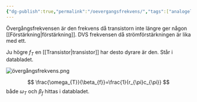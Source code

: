 ```yaml
---
{"dg-publish":true,"permalink":"/oevergangsfrekvens/","tags":["analogelektronik"]}
---
```


Övergångsfrekvensen är den frekvens då transistorn inte längre ger någon [[Förstärkning\|förstärkning]]. DVS frekvensen då strömförstärkningen är lika med ett. 

Ju högre $f_{T}$ en [[Transistor\|transistor]] har desto dyrare är den. Står i databladet. 

![övergångsfrekvens.png](/img/user/images/%C3%B6verg%C3%A5ngsfrekvens.png)

$$
\frac{\omega_{T}}{\beta_{f}}=\frac{1}{r_{\pi}c_{\pi}}
$$
både $\omega_{T}$ och $\beta_{f}$ hittas i databladet. 


